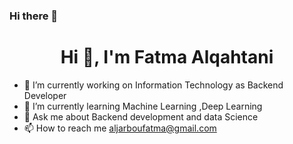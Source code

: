 ### Hi there 👋



<h1 align="center">Hi 👋, I'm Fatma Alqahtani</h1>


- 🔭 I’m currently working on Information Technology as Backend Developer
- 🌱 I’m currently learning Machine Learning ,Deep Learning
- 💬 Ask me about Backend development and data Science
- 📫 How to reach me aljarboufatma@gmail.com


</p>
